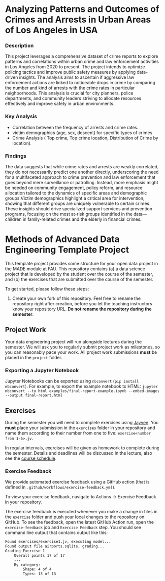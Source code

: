
# Analyzing Patterns and Outcomes of Crimes and Arrests in Urban Areas of Los Angeles in USA
### Description
This project leverages a comprehensive dataset of crime reports to explore patterns and correlations within urban crime and law enforcement activities in Los Angeles from 2020 to present. The project intends to optimize policing tactics and improve public safety measures by applying data-driven insights. The analysis aims to ascertain if aggressive law enforcement actions are linked to noticeable drops in crime by comparing the number and kind of arrests with the crime rates in particular neighborhoods. This analysis is crucial for city planners, police departments, and community leaders striving to allocate resources effectively and improve safety in urban environments.
### Key Analysis
- Correlation between the frequency of arrests and crime rates.
- victim demographics (age, sex, descent) for specific types of crimes.
- Crime Analysis ( Top crime, Top crime location, Distribution of Crime by location).
### Findings
The data suggests that while crime rates and arrests are weakly correlated, they do not necessarily predict one another directly, underscoring the need for a multifaceted approach to crime prevention and law enforcement that goes beyond mere surveillance or patrolling. Instead, more emphasis might be needed on community engagement, policy reform, and resource allocation tailored to the dynamics of specific areas and demographic groups.Victim demographics highlight a critical area for intervention, showing that different groups are uniquely vulnerable to certain crimes. These insights should drive specialized support services and prevention programs, focusing on the most at-risk groups identified in the data—children in family-related crimes and the elderly in financial crimes.


# Methods of Advanced Data Engineering Template Project

This template project provides some structure for your open data project in the MADE module at FAU.
This repository contains (a) a data science project that is developed by the student over the course of the semester, and (b) the exercises that are submitted over the course of the semester.

To get started, please follow these steps:
1. Create your own fork of this repository. Feel free to rename the repository right after creation, before you let the teaching instructors know your repository URL. **Do not rename the repository during the semester**.

## Project Work
Your data engineering project will run alongside lectures during the semester. We will ask you to regularly submit project work as milestones, so you can reasonably pace your work. All project work submissions **must** be placed in the `project` folder.

### Exporting a Jupyter Notebook
Jupyter Notebooks can be exported using `nbconvert` (`pip install nbconvert`). For example, to export the example notebook to HTML: `jupyter nbconvert --to html examples/final-report-example.ipynb --embed-images --output final-report.html`


## Exercises
During the semester you will need to complete exercises using [Jayvee](https://github.com/jvalue/jayvee). You **must** place your submission in the `exercises` folder in your repository and name them according to their number from one to five: `exercise<number from 1-5>.jv`.

In regular intervals, exercises will be given as homework to complete during the semester. Details and deadlines will be discussed in the lecture, also see the [course schedule](https://made.uni1.de/).

### Exercise Feedback
We provide automated exercise feedback using a GitHub action (that is defined in `.github/workflows/exercise-feedback.yml`). 

To view your exercise feedback, navigate to Actions → Exercise Feedback in your repository.

The exercise feedback is executed whenever you make a change in files in the `exercise` folder and push your local changes to the repository on GitHub. To see the feedback, open the latest GitHub Action run, open the `exercise-feedback` job and `Exercise Feedback` step. You should see command line output that contains output like this:

```sh
Found exercises/exercise1.jv, executing model...
Found output file airports.sqlite, grading...
Grading Exercise 1
	Overall points 17 of 17
	---
	By category:
		Shape: 4 of 4
		Types: 13 of 13
```
